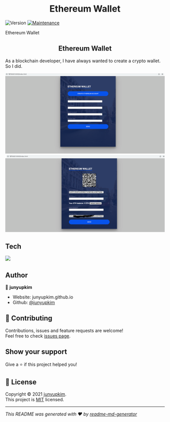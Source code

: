 <h1 align="center">Ethereum Wallet</h1>
<p>
  <img alt="Version" src="https://img.shields.io/badge/version-1.0.0-blue.svg?cacheSeconds=2592000" />
  <a href="https://github.com/kefranabg/readme-md-generator/graphs/commit-activity" target="_blank">
    <img alt="Maintenance" src="https://img.shields.io/badge/Maintained%3F-yes-green.svg" />
  </a>

</p>

Ethereum Wallet 

<h2 align=center> Ethereum Wallet </h2>

As a blockchain developer, I have always wanted to create a crypto wallet. So I did. 


<div align=center>
  <img width="auto" alt="" src="https://github.com/JunYupKim/ethereum_wallet/blob/main/1.png">
</div>

<div align=center>
  <img width="auto" alt="" src="https://github.com/JunYupKim/ethereum_wallet/blob/main/2-edit.png">
</div>


## Tech

<p>

  <img src="https://img.shields.io/badge/-JavaScript-blue"/>
 
</p>



## Author

👤 **junyupkim**

* Website: junyupkim.github.io
* Github: [@junyupkim](https://github.com/junyupkim)

## 🤝 Contributing

Contributions, issues and feature requests are welcome!<br />Feel free to check [issues page](https://github.com/JunYupKim/ethereum_wallet). 

## Show your support

Give a ⭐️ if this project helped you!

## 📝 License

Copyright © 2021 [junyupkim](https://github.com/junyupkim).<br />
This project is [MIT](https://github.com/JunYupKim/nft_sns) licensed.

***
_This README was generated with ❤️ by [readme-md-generator](https://github.com/kefranabg/readme-md-generator)_
